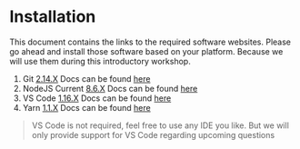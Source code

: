 # Installation

This document contains the links to the required software websites. Please go ahead and install those software based on your platform.
Because we will use them during this introductory workshop.

1. Git [2.14.X](https://git-scm.com/downloads) Docs can be found [here](https://git-scm.com/docs)
2. NodeJS Current [8.6.X](https://nodejs.org/en/download/) Docs can be found [here](https://nodejs.org/dist/latest-v8.x/docs/api/)
3. VS Code [1.16.X](https://code.visualstudio.com/Download) Docs can be found [here](https://code.visualstudio.com/docs)
4. Yarn [1.1.X](https://yarnpkg.com/en/docs/install) Docs can be found [here](https://yarnpkg.com/en/docs)

> VS Code is not required, feel free to use any IDE you like. But we will only provide support for VS Code regarding upcoming questions